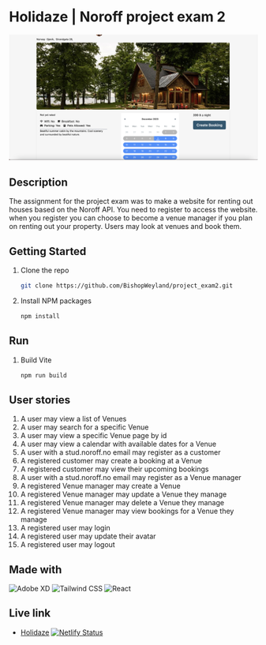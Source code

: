 # Holidaze | Noroff project exam 2

![image](./src/assets/Skjermbilde%202023-12-07%20kl.%2018.37.26.png)

## Description

The assignment for the project exam was to make a website for renting out houses based on the Noroff API. You need to register to access the website. when you register you can choose to become a venue manager if you plan on renting out your property. Users may look at venues and book them.

## Getting Started

1. Clone the repo
   ```sh
   git clone https://github.com/BishopWeyland/project_exam2.git
   ```
2. Install NPM packages
   ```sh
   npm install
   ```

## Run

1. Build Vite
   ```sh
   npm run build
   ```

## User stories

1. A user may view a list of Venues
2. A user may search for a specific Venue
3. A user may view a specific Venue page by id
4. A user may view a calendar with available dates for a Venue
5. A user with a stud.noroff.no email may register as a customer
6. A registered customer may create a booking at a Venue
7. A registered customer may view their upcoming bookings
8. A user with a stud.noroff.no email may register as a Venue manager
9. A registered Venue manager may create a Venue
10. A registered Venue manager may update a Venue they manage
11. A registered Venue manager may delete a Venue they manage
12. A registered Venue manager may view bookings for a Venue they manage
13. A registered user may login
14. A registered user may update their avatar
15. A registered user may logout

## Made with

![Adobe XD](https://img.shields.io/badge/Adobe%20XD-470137?style=for-the-badge&logo=Adobe%20XD&logoColor=#FF61F6)
![Tailwind CSS](https://img.shields.io/badge/Tailwind%20CSS-%231a202c.svg?style=for-the-badge&logo=tailwind-css&logoColor=64C4ED)
![React](https://img.shields.io/badge/React-%2361DAFB.svg?style=for-the-badge&logo=react&logoColor=white)

## Live link

- [Holidaze](https://rainbow-torrone-a7d34f.netlify.app)
  [![Netlify Status](https://api.netlify.com/api/v1/badges/4aa74b03-69de-4d27-b43e-59b544a71457/deploy-status)](https://app.netlify.com/sites/rainbow-torrone-a7d34f/deploys)
